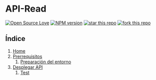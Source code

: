 # API-Read

[![Open Source Love](https://badges.frapsoft.com/os/mit/mit.svg?v=102)](https://github.com/ellerbrock/open-source-badge/)
[![NPM version](https://badge.fury.io/js/badge-list.svg)](https://github.com/antonioalfa22/API-Read)
[![star this repo](http://githubbadges.com/star.svg?user=antonioalfa22&repo=API-Read&style=flat)](https://github.com/antonioalfa22/API-Read)
[![fork this repo](http://githubbadges.com/fork.svg?user=antonioalfa22&repo=API-Read&style=flat)](https://github.com/antonioalfa22/API-Read/fork)

## Índice

1. [Home](https://github.com/antonioalfa22/API-Read/wiki)
2. [Prerrequisitos](https://github.com/antonioalfa22/API-Read/wiki/Prerrequisitos)
    1. [Preparación del entorno](https://github.com/antonioalfa22/API-Read/wiki/Prerrequisitos#preparaci%C3%B3n-del-entorno)
3. [Desplegar API](https://github.com/antonioalfa22/API-Read/wiki/Desplegar-API)
    1. [Test](https://github.com/antonioalfa22/API-Read/wiki/Desplegar-API#test)
    

